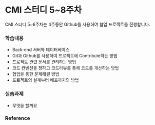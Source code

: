# CMI 스터디 5~8주차

CMI 스터디 5~8주차는 4주동안 Github를 사용하여 협업 프로젝트를 진행합니다.

### 학습내용

- Back-end 서버와 데이터베이스
- Git과 Github를 사용하여 프로젝트에 Contribute하는 방법
- 프로젝트 관련 문서를 관리하는 방법
- 코드 컨벤션을 정하고 코드리뷰를 통해 코드를 개선하는 방법
- 협업을 통한 문제해결 방법
- 프로젝트의 설계부터 배포까지의 방법

### 실습과제

- 무엇을 할까요

### Reference
